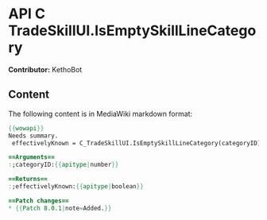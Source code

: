 # API C TradeSkillUI.IsEmptySkillLineCategory

**Contributor:** KethoBot

## Content

The following content is in MediaWiki markdown format:

```mediawiki
{{wowapi}}
Needs summary.
 effectivelyKnown = C_TradeSkillUI.IsEmptySkillLineCategory(categoryID)

==Arguments==
:;categoryID:{{apitype|number}}

==Returns==
:;effectivelyKnown:{{apitype|boolean}}

==Patch changes==
* {{Patch 8.0.1|note=Added.}}
```